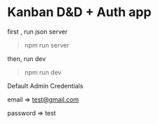 # Kanban D&D + Auth app
first , run json server
> npm run server

then, run dev

> npm run dev

Default Admin Credentials

email => test@gmail.com

password => test
